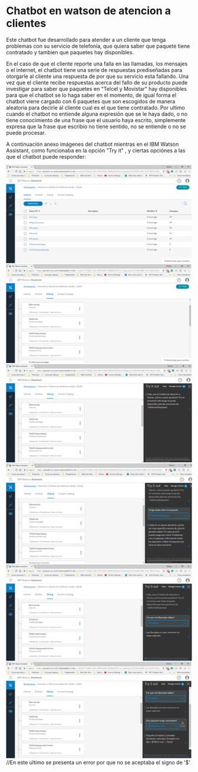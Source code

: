 # Chatbot en watson de atencion a clientes

Este chatbot fue desarrollado para atender a un cliente que tenga problemas con su servicio de telefonía, que quiera saber que paquete tiene contratado y tambien que paquetes hay disponibles.

En el caso de que el cliente reporte una falla en las llamadas, los mensajes o el internet, el chatbot tiene una serie de respuestas prediseñadas para otorgarle al cliente una respuesta de por que su servicio esta fallando. Una vez que el cliente recibe respuestas acerca del fallo de su producto puede investigar para saber que paquetes en "Telcel y Movistar" hay disponibles para que el chatbot se lo haga saber en el momento, de igual forma el chatbot viene cargado con 6 paquetes que son escogidos de manera aleatoria para decirle al cliente cual es el que tiene contratado. Por ultimo cuando el chatbot no entiende alguna expresión que se le haya dado, o no tiene conocimiento de una frase que el usuario haya escrito, simplemente expresa que la frase que escribio no tiene sentido, no se entiende o no se puede procesar. 

A continuación anexo imágenes del chatbot mientras en el IBM Watson Assistant, como funcionaba en la opción "Try it" , y ciertas opciónes a las que el chatbot puede responder:

<img alt="Prueba1" src="https://github.com/RicardoAlejandroZBlas/ibmambassadorsproject-watson/blob/master/Sources/IMG%201.png" />
<img alt="Prueba1" src="https://github.com/RicardoAlejandroZBlas/ibmambassadorsproject-watson/blob/master/Sources/IMG%202.png" />
<img alt="Prueba1" src="https://github.com/RicardoAlejandroZBlas/ibmambassadorsproject-watson/blob/master/Sources/IMG%203.png" />
<img alt="Prueba1" src="https://github.com/RicardoAlejandroZBlas/ibmambassadorsproject-watson/blob/master/Sources/IMG%204.png" />
<img alt="Prueba1" src="https://github.com/RicardoAlejandroZBlas/ibmambassadorsproject-watson/blob/master/Sources/IMG%205.png" />
<img alt="Prueba1" src="https://github.com/RicardoAlejandroZBlas/ibmambassadorsproject-watson/blob/master/Sources/IMG%206.png" />
//En este ultimo se presenta un error por que no se aceptaba el signo de '$'

